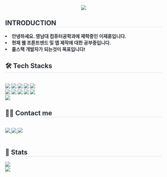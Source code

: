 <div align= "center">
    <img src="https://capsule-render.vercel.app/api?type=waving&color=gradient&height=180&text=Welcome!!&animation=twinkling&fontColor=ffffff&fontSize=70" />
    </div>
    <div style="text-align: left;"> 
    <h2 style="border-bottom: 1px solid #d8dee4; color: #282d33;"> INTRODUCTION </h2>  
    <div style="font-weight: 700; font-size: 15px; text-align: left; color: #282d33;"> <li>안녕하세요. 영남대 컴퓨터공학과에 재학중인 이재훈입니다.</li><li>현재 웹 프론트엔드 및 앱 제작에 대한 공부중입니다.</li><li>풀스택 개발자가 되는것이 목표입니다! </div> 
    </div>
    <div style="text-align: left;">
    <h2 style="border-bottom: 1px solid #d8dee4; color: #282d33;"> 🛠️ Tech Stacks </h2> <br> 
    <div style="margin: ; text-align: left;" "text-align: left;"> <img src="https://img.shields.io/badge/C-A8B9CC?style=for-the-badge&logo=C&logoColor=white">
          <img src="https://img.shields.io/badge/Java-007396?style=for-the-badge&logo=Java&logoColor=white">
          <img src="https://img.shields.io/badge/Javascript-F7DF1E?style=for-the-badge&logo=Javascript&logoColor=white">
          <img src="https://img.shields.io/badge/HTML5-E34F26?style=for-the-badge&logo=HTML5&logoColor=white">
          <img src="https://img.shields.io/badge/CSS3-1572B6?style=for-the-badge&logo=CSS3&logoColor=white">
          <br/><img src="https://img.shields.io/badge/React-61DAFB?style=for-the-badge&logo=React&logoColor=white">
          <img src="https://img.shields.io/badge/StyledComponents-DB7093?style=for-the-badge&logo=StyledComponents&logoColor=white">
          <img src="https://img.shields.io/badge/Tailwind CSS-06B6D4?style=for-the-badge&logo=Tailwind CSS&logoColor=white">
          <img src="https://img.shields.io/badge/Next.js-000000?style=for-the-badge&logo=Next.js&logoColor=white">
          <img src="https://img.shields.io/badge/Node.js-339933?style=for-the-badge&logo=Node.js&logoColor=white">
          <br/><img src="https://img.shields.io/badge/Flutter-02569B?style=for-the-badge&logo=Flutter&logoColor=white">
          </div>
    </div>
    <div style="text-align: left;">
    <h2 style="border-bottom: 1px solid #d8dee4; color: #282d33;"> 🧑‍💻 Contact me </h2> <br> 
    <div style="text-align: left;"> <a href=https://velog.io/@ruriim/posts> <img src="https://img.shields.io/badge/Velog-20C997?style=for-the-badge&logo=Velog&logoColor=white&link=https://velog.io/@ruriim/posts"> </a>
         <a href=https://www.notion.so/42353a08eda64aa1afc6f942dc235a43> <img src="https://img.shields.io/badge/Notion-000000?style=for-the-badge&logo=Notion&logoColor=white&link=https://www.notion.so/42353a08eda64aa1afc6f942dc235a43"> </a>
         <a href=mailto:sub08041@gmail.com> <img src="https://img.shields.io/badge/Gmail-EA4335?style=for-the-badge&logo=Gmail&logoColor=white&link=mailto:sub08041@gmail.com"> </a>
          </div>  <br> 
    <div style="text-align: left;">  </div> 
    </div>
    <div style="text-align: left;"> 
    <h2 style="border-bottom: 1px solid #d8dee4; color: #282d33;"> 🏅 Stats </h2> 
        <div style="text-align: left;"> 
            <img src="https://github-readme-stats.vercel.app/api?username=jaehun220&show_icons=true&theme=tokyonight"/>
            <br>
            <img src="https://github-readme-stats.vercel.app/api/top-langs/?username=jaehun220&show_icons=true&theme=tokyonight"/>
        </div> 
    </div>
    
